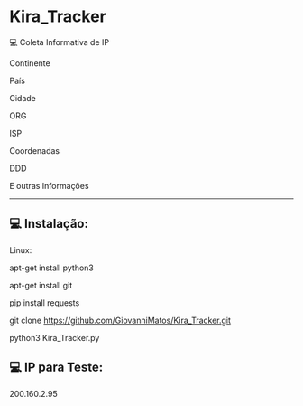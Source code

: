 # Kira_Tracker
💻 Coleta Informativa de IP

Continente

País

Cidade

ORG

ISP

Coordenadas

DDD

E outras Informações

-------------------------
💻 Instalação:
-----
Linux:

apt-get install python3

apt-get install git

pip install requests

git clone https://github.com/GiovanniMatos/Kira_Tracker.git

python3 Kira_Tracker.py

💻 IP para Teste:
-----
200.160.2.95
